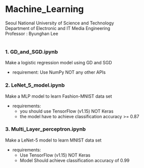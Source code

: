 # Machine_Learning
Seoul National University of Science and Technology<br />
Department of Electronic and IT Media Engineering<br />
Professor : Byunghan Lee<br /><br />


### 1. GD_and_SGD.ipynb
Make a logistic regression model using GD and SGD<br />
- requirement: Use NumPy NOT any other APIs<br /> 

### 2. LeNet_5_model.ipynb
Make a MLP model to learn Fashion-MNIST data set<br />
- requirements:<br />
  - you should use TensorFlow (v1.15) NOT Keras<br />
  - the model have to achieve classification accuracy >= 0.87<br />

### 3. Multi_Layer_perceptron.ipynb
Make a LeNet-5 model to learn MNIST data set<br />
- requirements:<br />
  - Use TensorFlow (v1.15) NOT Keras<br />
  - Model Should achieve classification accuracy of 0.99<br />
